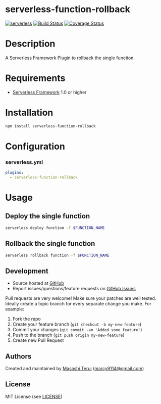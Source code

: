 serverless-function-rollback
=======

[![serverless](http://public.serverless.com/badges/v3.svg)](http://www.serverless.com)
[![Build Status](https://travis-ci.org/marcy-terui/serverless-function-rollback.svg?branch=master)](https://travis-ci.org/marcy-terui/serverless-function-rollback)
[![Coverage Status](https://coveralls.io/repos/github/marcy-terui/serverless-function-rollback/badge.svg?branch=master)](https://coveralls.io/github/marcy-terui/serverless-function-rollback?branch=master)

# Description

A Serverless Framework Plugin to rollback the single function.

# Requirements

- [Serverless Framework](https://github.com/serverless/serverless) 1.0 or higher

# Installation

```sh
npm install serverless-function-rollback
```

# Configuration

### serverless.yml

```yaml
plugins:
  - serverless-function-rollback
```

# Usage

## Deploy the single function

```sh
serverless deploy function -f $FUNCTION_NAME
```

## Rollback the single function

```sh
serverless rollback function -f $FUNCTION_NAME
```

Development
-----------

-   Source hosted at [GitHub](https://github.com/marcy-terui/serverless-function-rollback)
-   Report issues/questions/feature requests on [GitHub
    Issues](https://github.com/marcy-terui/serverless-function-rollback/issues)

Pull requests are very welcome! Make sure your patches are well tested.
Ideally create a topic branch for every separate change you make. For
example:

1.  Fork the repo
2.  Create your feature branch (`git checkout -b my-new-feature`)
3.  Commit your changes (`git commit -am 'Added some feature'`)
4.  Push to the branch (`git push origin my-new-feature`)
5.  Create new Pull Request

Authors
-------

Created and maintained by [Masashi Terui](https://github.com/marcy-terui) (<marcy9114@gmail.com>)

License
-------

MIT License (see [LICENSE](https://github.com/marcy-terui/serverless-function-rollback/blob/master/LICENSE.txt))
